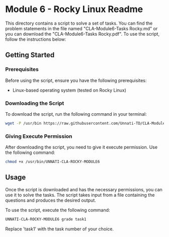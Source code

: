 # Module 6 - Rocky Linux Readme

This directory contains a script to solve a set of tasks. You can find the problem statements in the file named "CLA-Module6-Tasks Rocky.md" or you can download the "CLA-Module6-Tasks Rocky.pdf". To use the script, follow the instructions below:

## Getting Started

### Prerequisites

Before using the script, ensure you have the following prerequisites:

- Linux-based operating system (tested on Rocky Linux)

### Downloading the Script

To download the script, run the following command in your terminal:

```bash
wget -P /usr/bin https://raw.githubusercontent.com/Unnati-TD/CLA-Modules/main/Module6/Rocky_Linux/UNNATI-CLA-ROCKY-MODULE6
```

### Giving Execute Permission

After downloading the script, you need to give it execute permission. Use the following command:

```bash
chmod +x /usr/bin/UNNATI-CLA-ROCKY-MODULE6
```

## Usage

Once the script is downloaded and has the necessary permissions, you can use it to solve the tasks. The script takes input from a file containing the questions and produces the desired output.

To use the script, execute the following command:

```bash
UNNATI-CLA-ROCKY-MODULE6 grade task1
```

Replace 'task1' with the task number of your choice.

